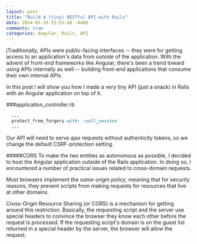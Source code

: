 ```yaml
---
layout: post
title: "Build A (tiny) RESTful API with Rails"
date: 2014-05-26 15:53:40 -0400
comments: true
categories: Angular, Rails, API
---
```


jTraditionally, APIs were public-facing interfaces -- they were for getting access to an application's data
from *outside* of the application.  With the advent of front-end frameworks like Angular,
there's been a trend toward using APIs internally as well -- building
front-end applications that consume their own internal APIs.

In this post I will show you how I made a very tiny API (just a snack) in Rails with an Angular application on top of it.

###application_controller.rb

```ruby
  ...
  protect_from_forgery with: :null_session
  ...
```

Our API will need to serve ajax requests without authenticity tokens, so
we change the default CSRF-protection setting.

#####CORS
To make the two entities as autonomous as possible, I decided to host the Angular application outside of the Rails
application.  In doing so, I encountered a number of practical issues
related to cross-domain requests.

Most browsers implement the *same-origin policy*, meaning that for
security reasons, they prevent scripts from making requests for resources that live at other domains.

Cross-Origin Resource Sharing (or CORS) is a mechanism for getting
around this restriction.  Basically, the requesting script and the
server use special headers to convince the browser they know each other
before the request is processed. If the requesting script's domain is on 
the guest list returned in a special header by the server, the browser will allow the request.
